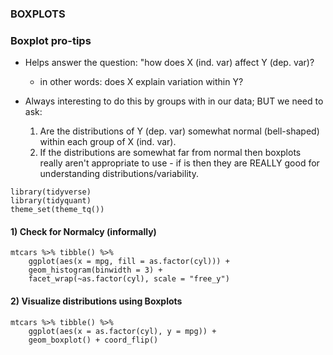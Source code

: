 ### BOXPLOTS

### Boxplot pro-tips

* Helps answer the question: "how does X (ind. var) affect Y (dep. var)?
    * in other words: does X explain variation within Y?

* Always interesting to do this by groups with in our data; BUT we need to ask:
    1) Are the distributions of Y (dep. var) somewhat normal (bell-shaped) within each group  of X (ind. var).
    2) If the distributions are somewhat far from normal then boxplots really aren't appropriate to use - if is then they are REALLY good for understanding distributions/variability.

```{r, include=F}
library(tidyverse)
library(tidyquant)
theme_set(theme_tq())
```

#### 1) Check for Normalcy (informally)

```{r}
mtcars %>% tibble() %>% 
    ggplot(aes(x = mpg, fill = as.factor(cyl))) +
    geom_histogram(binwidth = 3) +
    facet_wrap(~as.factor(cyl), scale = "free_y")
```

#### 2) Visualize distributions using Boxplots

```{r}
mtcars %>% tibble() %>% 
    ggplot(aes(x = as.factor(cyl), y = mpg)) +
    geom_boxplot() + coord_flip()
```

